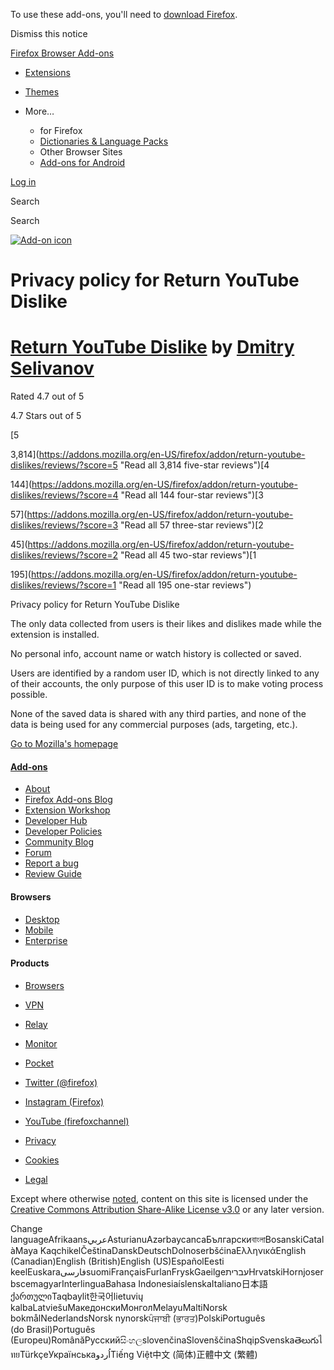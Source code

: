 To use these add-ons, you'll need to [download Firefox](https://www.mozilla.org/firefox/download/thanks/?s=direct&utm_campaign=amo-fx-cta&utm_content=banner-download-button&utm_medium=referral&utm_source=addons.mozilla.org).

Dismiss this notice

[Firefox Browser Add-ons](https://addons.mozilla.org/en-US/firefox/)

* [Extensions](https://addons.mozilla.org/en-US/firefox/extensions/)
* [Themes](https://addons.mozilla.org/en-US/firefox/themes/)
* More…
    
    * for Firefox
    * [Dictionaries & Language Packs](https://addons.mozilla.org/en-US/firefox/language-tools/)
    * Other Browser Sites
    * [Add-ons for Android](https://addons.mozilla.org/en-US/android/)
    

[Log in](#login)

Search

Search

[![Add-on icon](https://addons.mozilla.org/user-media/addon_icons/2729/2729178-64.png?modified=aa0eaf60)](https://addons.mozilla.org/en-US/firefox/addon/return-youtube-dislikes/)

Privacy policy for Return YouTube Dislike
=========================================

[Return YouTube Dislike](https://addons.mozilla.org/en-US/firefox/addon/return-youtube-dislikes/) by [Dmitry Selivanov](https://addons.mozilla.org/en-US/firefox/user/17129231/)
================================================================================================================================================================================

Rated 4.7 out of 5

4.7 Stars out of 5

[5

3,814](https://addons.mozilla.org/en-US/firefox/addon/return-youtube-dislikes/reviews/?score=5 "Read all 3,814 five-star reviews")[4

144](https://addons.mozilla.org/en-US/firefox/addon/return-youtube-dislikes/reviews/?score=4 "Read all 144 four-star reviews")[3

57](https://addons.mozilla.org/en-US/firefox/addon/return-youtube-dislikes/reviews/?score=3 "Read all 57 three-star reviews")[2

45](https://addons.mozilla.org/en-US/firefox/addon/return-youtube-dislikes/reviews/?score=2 "Read all 45 two-star reviews")[1

195](https://addons.mozilla.org/en-US/firefox/addon/return-youtube-dislikes/reviews/?score=1 "Read all 195 one-star reviews")

Privacy policy for Return YouTube Dislike

The only data collected from users is their likes and dislikes made while the extension is installed.  
  
No personal info, account name or watch history is collected or saved.  
  
Users are identified by a random user ID, which is not directly linked to any of their accounts, the only purpose of this user ID is to make voting process possible.  
  
None of the saved data is shared with any third parties, and none of the data is being used for any commercial purposes (ads, targeting, etc.).

[Go to Mozilla's homepage](https://mozilla.org/ "Go to Mozilla's homepage")

#### [Add-ons](https://addons.mozilla.org/en-US/firefox/)

* [About](https://addons.mozilla.org/en-US/about)
* [Firefox Add-ons Blog](https://addons.mozilla.org/blog/)
* [Extension Workshop](https://extensionworkshop.com/?utm_content=footer-link&utm_medium=referral&utm_source=addons.mozilla.org)
* [Developer Hub](https://addons.mozilla.org/en-US/developers/)
* [Developer Policies](https://extensionworkshop.com/documentation/publish/add-on-policies/?utm_medium=photon-footer&utm_source=addons.mozilla.org)
* [Community Blog](https://blog.mozilla.com/addons?utm_content=footer-link&utm_medium=referral&utm_source=addons.mozilla.org)
* [Forum](https://discourse.mozilla-community.org/c/add-ons)
* [Report a bug](https://developer.mozilla.org/docs/Mozilla/Add-ons/Contact_us)
* [Review Guide](https://addons.mozilla.org/en-US/review_guide)

#### Browsers

* [Desktop](https://www.mozilla.org/firefox/new/?utm_content=footer-link&utm_medium=referral&utm_source=addons.mozilla.org)
* [Mobile](https://www.mozilla.org/firefox/mobile/?utm_content=footer-link&utm_medium=referral&utm_source=addons.mozilla.org)
* [Enterprise](https://www.mozilla.org/firefox/enterprise/?utm_content=footer-link&utm_medium=referral&utm_source=addons.mozilla.org)

#### Products

* [Browsers](https://www.mozilla.org/firefox/browsers/?utm_content=footer-link&utm_medium=referral&utm_source=addons.mozilla.org)
* [VPN](https://www.mozilla.org/products/vpn/?utm_content=footer-link&utm_medium=referral&utm_source=addons.mozilla.org#pricing)
* [Relay](https://relay.firefox.com/?utm_content=footer-link&utm_medium=referral&utm_source=addons.mozilla.org)
* [Monitor](https://monitor.firefox.com/?utm_content=footer-link&utm_medium=referral&utm_source=addons.mozilla.org)
* [Pocket](https://getpocket.com/?utm_content=footer-link&utm_medium=referral&utm_source=addons.mozilla.org)

* [Twitter (@firefox)](https://twitter.com/firefox)
* [Instagram (Firefox)](https://www.instagram.com/firefox/)
* [YouTube (firefoxchannel)](https://www.youtube.com/firefoxchannel)

* [Privacy](https://www.mozilla.org/privacy/websites/)
* [Cookies](https://www.mozilla.org/privacy/websites/)
* [Legal](https://www.mozilla.org/about/legal/amo-policies/)

Except where otherwise [noted](https://www.mozilla.org/en-US/about/legal/), content on this site is licensed under the [Creative Commons Attribution Share-Alike License v3.0](https://creativecommons.org/licenses/by-sa/3.0/) or any later version.

Change languageAfrikaansعربيAsturianuAzərbaycancaБългарскиবাংলাBosanskiCatalàMaya KaqchikelČeštinaDanskDeutschDolnoserbšćinaΕλληνικάEnglish (Canadian)English (British)English (US)EspañolEesti keelEuskaraفارسیsuomiFrançaisFurlanFryskGaeilgeעבריתHrvatskiHornjoserbscemagyarInterlinguaBahasa IndonesiaíslenskaItaliano日本語ქართულიTaqbaylit한국어lietuvių kalbaLatviešuМакедонскиМонголMelayuMaltiNorsk bokmålNederlandsNorsk nynorskਪੰਜਾਬੀ (ਭਾਰਤ)PolskiPortuguês (do Brasil)Português (Europeu)RomânăРусскийසිංහලslovenčinaSlovenščinaShqipSvenskaతెలుగుไทยTürkçeУкраїнськаاُردوTiếng Việt中文 (简体)正體中文 (繁體)